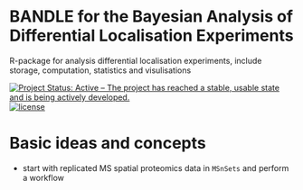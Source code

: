 # BANDLE for the Bayesian Analysis of Differential Localisation Experiments

R-package for analysis differential localisation experiments, include storage, computation, statistics and visulisations 

[![Project Status: Active – The project has reached a stable, usable state and is being actively developed.](https://www.repostatus.org/badges/latest/active.svg)](https://www.repostatus.org/#active)
[![license](https://img.shields.io/badge/license-Artistic--2.0-brightgreen.svg)](https://opensource.org/licenses/Artistic-2.0)


# Basic ideas and concepts

- start with replicated MS spatial proteomics data in `MSnSets` and perform a workflow  
